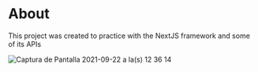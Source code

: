 # About

This project was created to practice with the NextJS framework and some of its APIs


![Captura de Pantalla 2021-09-22 a la(s) 12 36 14](https://user-images.githubusercontent.com/37948156/134375249-31d5ea5d-bbf4-4989-86e9-dd92b9277825.png)
